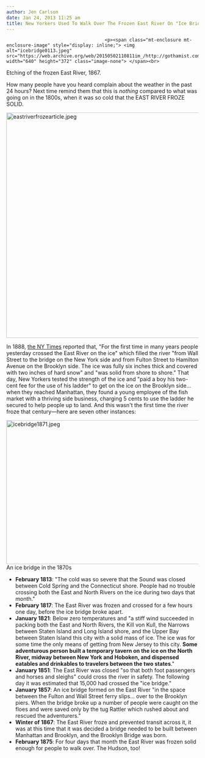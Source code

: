 ```yaml
---
author: Jen Carlson
date: Jan 24, 2013 11:25 am
title: New Yorkers Used To Walk Over The Frozen East River On "Ice Bridges"
---
```


	
										<p><span class="mt-enclosure mt-enclosure-image" style="display: inline;"> <img alt="icebridge0113.jpeg" src="https://web.archive.org/web/20150502110811im_/http://gothamist.com/attachments/arts_jen/icebridge0113.jpeg" width="640" height="372" class="image-none"> </span><br>
<span class="photo_caption">Etching of the frozen East River, 1867.</span></p>

<p>How many people have you heard complain about the weather in the past 24 hours? Next time remind them that this is <em>nothing</em> compared to what was going on in the 1800s, when it was so cold that the EAST RIVER FROZE SOLID. </p>

<p><span class="mt-enclosure mt-enclosure-image" style="display: inline;"> <img alt="eastriverfrozearticle.jpeg" src="https://web.archive.org/web/20150502110811im_/http://gothamist.com/attachments/arts_jen/eastriverfrozearticle.jpeg" width="640" height="590" class="image-none"> </span></p>

<p>In 1888, <a href="https://web.archive.org/web/20150502110811/http://query.nytimes.com/gst/abstract.html?res=FB0C1EF63B5C10738DDDAD0994DB405B8884F0D3">the NY Times</a> reported that, &quot;For the first time in many years people yesterday crossed the East River on the ice&quot; which filled the river &quot;from Wall Street to the bridge on the New York side and from Fulton Street to Hamilton Avenue on the Brooklyn side. The ice was fully six inches thick and covered with two inches of hard snow&quot; and &quot;was solid from shore to shore.&quot; That day, New Yorkers tested the strength of the ice and &quot;paid a boy his two-cent fee for the use of his ladder&quot; to get on the ice on the Brooklyn side... when they reached Manhattan, they found a young employee of the fish market with a thriving side business, charging 5 cents to use the ladder he secured to help people up to land. And this wasn&apos;t the first time the river froze that century&#x2014;here are seven other instances:</p>

<p><span class="mt-enclosure mt-enclosure-image" style="display: inline;"> <img alt="icebridge1871.jpeg" src="https://web.archive.org/web/20150502110811im_/http://gothamist.com/attachments/arts_jen/icebridge1871.jpeg" width="640" height="377" class="image-none"> </span><br>
<span class="photo_caption">An ice bridge in the 1870s</span></p>

<ul><li><strong>February 1813</strong>: &quot;The cold was so severe that the Sound was closed between Cold Spring and the Connecticut shore. People had no trouble crossing both the East and North Rivers on the ice during two days that month.&quot; 
</li><li><strong>February 1817</strong>: The East River was frozen and crossed for a few hours one day, before the ice bridge broke apart.
</li><li><strong>January 1821</strong>:  Below zero temperatures and  &quot;a stiff wind succeeded in packing both the East and North Rivers, the Kill von Kull, the Narrows between Staten Island and Long Island shore, and the Upper Bay between Staten Island this city with a solid mass of ice. The ice was for some time the only means of getting from New Jersey to this city. <strong>Some adventurous person built a temporary tavern on the ice on the North River, midway between New York and Hoboken, and dispensed eatables and drinkables to travelers between the two states</strong>.&quot;
</li><li><strong>January 1851</strong>: The East River was closed &quot;so that both foot passengers and horses and sleighs&quot; could cross the river in safety. The following day it was estimated that 15,000 had crossed the &quot;ice bridge.&quot;
</li><li><strong>January 1857</strong>: An ice bridge formed on the East River &quot;in the space between the Fulton and Wall Street ferry slips... over to the Brooklyn piers. When the bridge broke up a number of people were caught on the floes and were saved only by the tug Rattler which rushed about and rescued the adventurers.&quot;
</li><li><strong>Winter of 1867</strong>: The East River froze and prevented transit across it, it was at this time that it was decided a bridge needed to be built between Manhattan and Brooklyn, and the Brooklyn Bridge was born.
</li><li><strong>February 1875</strong>: For four days that month the East River was frozen solid enough for people to walk over. The Hudson, too!</li></ul>					
										
									
				